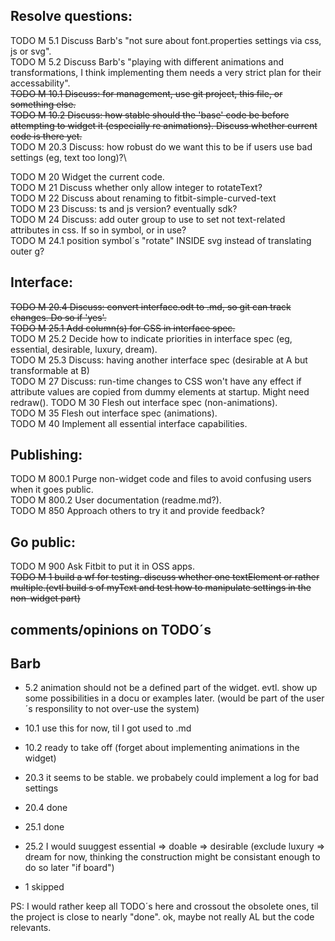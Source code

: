 Resolve questions:
-
TODO M 5.1 Discuss Barb's "not sure about font.properties settings via css, js or svg".\
TODO M 5.2 Discuss Barb's "playing with different animations and transformations, I think implementing them needs a very strict plan for their accessability".\
~~TODO M 10.1 Discuss: for management, use git project, this file, or something else.~~\
~~TODO M 10.2 Discuss: how stable should the 'base' code be before attempting to widget it (especially re animations). Discuss whether current code is there yet.~~\
TODO M 20.3 Discuss: how robust do we want this to be if users use bad settings (eg, text too long)?\

TODO M 20 Widget the current code.\
TODO M 21 Discuss whether only allow integer to rotateText?\
TODO M 22 Discuss about renaming to fitbit-simple-curved-text\
TODO M 23 Discuss: ts and js version? eventually sdk?\
TODO M 24 Discuss: add outer group to use to set not text-related attributes in css. If so in symbol, or in use?\
TODO M 24.1 position symbol´s "rotate" INSIDE svg instead of translating outer g?

Interface:
-
~~TODO M 20.4 Discuss: convert interface.odt to .md, so git can track changes. Do so if 'yes'.~~\
~~TODO M 25.1 Add column(s) for CSS in interface spec.~~\
TODO M 25.2 Decide how to indicate priorities in interface spec (eg, essential, desirable, luxury, dream).\
TODO M 25.3 Discuss: having another interface spec (desirable at A but transformable at B)\
TODO M 27 Discuss: run-time changes to CSS won't have any effect if attribute values are copied from dummy elements at startup. Might need redraw().
TODO M 30 Flesh out interface spec (non-animations).\
TODO M 35 Flesh out interface spec (animations).\
TODO M 40 Implement all essential interface capabilities.

Publishing:
-
TODO M 800.1 Purge non-widget code and files to avoid confusing users when it goes public.\
TODO M 800.2 User documentation (readme.md?).\
TODO M 850 Approach others to try it and provide feedback?

 Go public:
 -
TODO M 900 Ask Fitbit to put it in OSS apps.\
~~TODO M 1 build a wf for testing. discuss whether one textElement or rather multiple.(evtl build <use>s of myText and test how to manipulate settings in the non-widget part)~~

comments/opinions on TODO´s
-

Barb
-
* 5.2   animation should not be a defined part of the widget. evtl. show up some possibilities in a docu or examples later.
        (would be part of the user´s responsility to not over-use the system)
* 10.1  use this for now, til I got used to .md
* 10.2  ready to take off (forget about implementing animations in the widget)

* 20.3  it seems to be stable. we probabely could implement a log for bad settings
* 20.4  done
* 25.1  done
* 25.2  I would suuggest essential => doable => desirable (exclude luxury => dream for now, thinking the construction might be consistant enough to do so later "if board")
* 1     skipped

PS: I would rather keep all TODO´s here and crossout the obsolete ones, til the project is close to nearly "done".
ok, maybe not really AL but the code relevants.